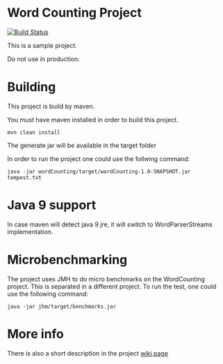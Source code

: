 # Word Counting Project

[![Build Status](https://travis-ci.org/irimia-dragos/wordCountingProject.png)](https://travis-ci.org/irimia-dragos/wordCountingProject)

This is a sample project.

Do not use in production.



# Building

This project is build by maven.

You must have maven installed in order to build this project.
```
mvn clean install
```
The generate jar will be available in the target folder

In order to run the project one could use the follwing command:
```
java -jar wordCounting/target/wordCounting-1.0-SNAPSHOT.jar tempest.txt
```

# Java 9 support
In case maven will detect java 9 jre, it will switch to WordParserStreams implementation.

# Microbenchmarking
The project uses JMH to do micro benchmarks on the WordCounting project.
This is separated in a different project.
To run the test, one could use the following command:
```
java -jar jhm/target/benchmarks.jar
```


# More info
There is also a short description in the project [wiki page](https://github.com/irimia-dragos/wordCountingProject/wiki)
